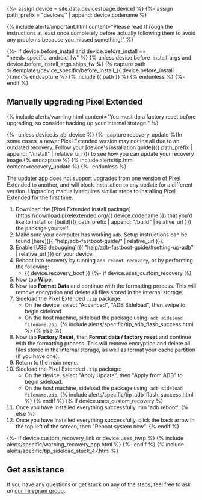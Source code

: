{%- assign device = site.data.devices[page.device] %}
{%- assign path_prefix = "devices/" | append: device.codename %}

{% include alerts/important.html content="Please read through the instructions at least once completely before actually following them to avoid any problems because you missed something!" %}

{%- if device.before_install and device.before_install == "needs_specific_android_fw" %}
{% unless device.before_install_args and device.before_install_args.ships_fw %}
{% capture path %}templates/device_specific/before_install_{{ device.before_install }}.md{% endcapture %}
{% include {{ path }} %}
{% endunless %}
{%- endif %}

## Manually upgrading Pixel Extended

{% include alerts/warning.html content="You must do a factory reset before upgrading, so consider backing up your internal storage." %}

{%- unless device.is_ab_device %}
{%- capture recovery_update %}In some cases, a newer Pixel Extended version may not install due to an outdated recovery.
Follow your [device's installation guide]({{ path_prefix | append: "/install" | relative_url }}) to see how you can update your recovery image.{% endcapture %}
{% include alerts/tip.html content=recovery_update %}
{%- endunless %}

The updater app does not support upgrades from one version of Pixel Extended to another, and will block installation to any update for a different version. Upgrading manually requires similar steps to installing Pixel Extended for the first time.

1. Download the [Pixel Extended install package](https://download.pixelextended.org/{{ device.codename }}) that you'd like to install or [build]({{ path_prefix | append: "/build" | relative_url }}) the package yourself.
2. Make sure your computer has working `adb`. Setup instructions can be found [here]({{ "help/adb-fastboot-guide/" | relative_url }}).
3. Enable [USB debugging]({{ "help/adb-fastboot-guide/#setting-up-adb" | relative_url }}) on your device.
4. Reboot into recovery by running `adb reboot recovery`, or by performing the following:
    * {{ device.recovery_boot }}
{%- if device.uses_custom_recovery %}
5. Now tap **Wipe**.
6. Now tap **Format Data** and continue with the formatting process. This will remove encryption and delete all files stored in the internal storage.
7. Sideload the Pixel Extended `.zip` package:
    * On the device, select "Advanced", "ADB Sideload", then swipe to begin sideload.
    * On the host machine, sideload the package using: `adb sideload filename.zip`.
        {% include alerts/specific/tip_adb_flash_success.html %}
{% else %}
5. Now tap **Factory Reset**, then **Format data / factory reset** and continue with the formatting process. This will remove encryption and delete all files stored in the internal storage, as well as format your cache partition (if you have one).
6. Return to the main menu.
7. Sideload the Pixel Extended `.zip` package:
    * On the device, select "Apply Update", then "Apply from ADB" to begin sideload.
    * On the host machine, sideload the package using: `adb sideload filename.zip`.
        {% include alerts/specific/tip_adb_flash_success.html %}
{% endif %}
{% if device.uses_custom_recovery %}
8. Once you have installed everything successfully, run 'adb reboot'.
{% else %}
8. Once you have installed everything successfully, click the back arrow in the top left of the screen, then "Reboot system now".
{% endif %}

{%- if device.custom_recovery_link or device.uses_twrp %}
{% include alerts/specific/warning_recovery_app.html %}
{%- endif %}
{% include alerts/specific/tip_sideload_stuck_47.html %}

## Get assistance

If you have any questions or get stuck on any of the steps, feel free to ask on [our Telegram group](https://t.me/pixelextended).
